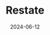 ---  
layout: startup_page  
title: "Restate"  
id: "restate.dev"  
permalink: "/restaterestate.dev06122024/"  
website: "https://restate.dev/"  
funding_round: "Seed"  
funding_amount: "$7M"  
investors: "Redpoint Ventures, Essence VC, firstminute capital, Oli Pomel, Jay Kreps, Neha Narkhede"  
about: "Restate is a workflows-as-code startup that simplifies distributed application development. Its fast and lightweight engine enables developers to build fault-tolerant communication between services and processes, integrating with platforms like AWS Lambda and Cloudflare Workers. This makes it suitable for microservices, task queues, and event processing across various applications."  
markets: "Workflow Automation, Distributed Systems, Microservices, Software Development"  
hq: "Berlin, Berlin, Germany"  
founded_year: "2022"  
linkedin: "https://www.linkedin.com/company/restatedev"  
twitter: "https://twitter.com/restatedev"  
instagram: ""  
facebook: ""  
crunchbase: "https://www.crunchbase.com/organization/restate-5a05"  
pitchbook: "https://pitchbook.com/profiles/company/530489-89"  

date_display: "12-Jun-2024"  
date: "2024-06-12"

# SEO Optimization  
meta_title: "Restate - Seed Funding ($7M)"  
meta_description: "Restate, Restate is a workflows-as-code startup that simplifies distributed application development. Its fast and lightweight engine enables developers to buil..."  
meta_keywords: "Restate, Workflow Automation, Distributed Systems, Microservices, Software Development, Seed funding"  
canonical_url: "https://startup.projectstartups.com/restaterestate.dev06122024/"  
---